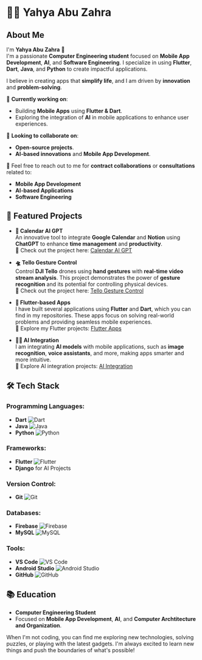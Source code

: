 # 👨‍💻 Yahya Abu Zahra

## About Me
I'm **Yahya Abu Zahra** 👋  
I'm a passionate **Computer Engineering student** focused on **Mobile App Development**, **AI**, and **Software Engineering**. I specialize in using **Flutter**, **Dart**, **Java**, and **Python** to create impactful applications. 

I believe in creating apps that **simplify life**, and I am driven by **innovation** and **problem-solving**.

🔭 **Currently working on**:
- Building **Mobile Apps** using **Flutter & Dart**.
- Exploring the integration of **AI** in mobile applications to enhance user experiences.

👯 **Looking to collaborate on**:
- **Open-source projects**.
- **AI-based innovations** and **Mobile App Development**.

💬 Feel free to reach out to me for **contract collaborations** or **consultations** related to:
- **Mobile App Development**
- **AI-based Applications**
- **Software Engineering**

## 🚀 Featured Projects
- **📅 Calendar AI GPT**  
  An innovative tool to integrate **Google Calendar** and **Notion** using **ChatGPT** to enhance **time management** and **productivity**.  
  🌟 Check out the project here: [Calendar AI GPT](https://github.com/YahyaAbuZahra/CalendarAI-GPT)

- **🛸 Tello Gesture Control**  
  Control **DJI Tello** drones using **hand gestures** with **real-time video stream analysis**. This project demonstrates the power of **gesture recognition** and its potential for controlling physical devices.  
  🌟 Check out the project here: [Tello Gesture Control](https://github.com/YahyaAbuZahra/TelloGestureControl)

- **🚀 Flutter-based Apps**  
  I have built several applications using **Flutter** and **Dart**, which you can find in my repositories. These apps focus on solving real-world problems and providing seamless mobile experiences.  
  🌟 Explore my Flutter projects: [Flutter Apps](https://github.com/YahyaAbuZahra/FlutterApps)

- **🧑‍💻 AI Integration**  
  I am integrating **AI models** with mobile applications, such as **image recognition**, **voice assistants**, and more, making apps smarter and more intuitive.  
  🌟 Explore AI integration projects: [AI Integration](https://github.com/YahyaAbuZahra/AIIntegration)

## 🛠️ Tech Stack
### **Programming Languages**: 
- **Dart** ![Dart](https://upload.wikimedia.org/wikipedia/commons/4/4e/Dart-logo.svg)
- **Java** ![Java](https://upload.wikimedia.org/wikipedia/commons/3/30/Java_programming_language_logo.svg)
- **Python** ![Python](https://upload.wikimedia.org/wikipedia/commons/c/c3/Python-logo-notext.svg)

### **Frameworks**:
- **Flutter** ![Flutter](https://upload.wikimedia.org/wikipedia/commons/1/17/Google-flutter-logo.svg)
- **Django** for AI Projects

### **Version Control**:
- **Git** ![Git](https://upload.wikimedia.org/wikipedia/commons/6/63/Git-logo.svg)

### **Databases**:
- **Firebase** ![Firebase](https://upload.wikimedia.org/wikipedia/commons/5/52/Firebase_Logo.svg)
- **MySQL** ![MySQL](https://upload.wikimedia.org/wikipedia/commons/6/63/MySQL_logo.svg)

### **Tools**:
- **VS Code** ![VS Code](https://upload.wikimedia.org/wikipedia/commons/3/39/Visual_Studio_Code_1.35_icon.svg)
- **Android Studio** ![Android Studio](https://upload.wikimedia.org/wikipedia/commons/a/a7/Android_Studio_icon.svg)
- **GitHub** ![GitHub](https://upload.wikimedia.org/wikipedia/commons/9/91/Octicons-mark-github.svg)

## 📚 Education
- **Computer Engineering Student** 
- Focused on **Mobile App Development**, **AI**, and **Computer Archtitecture and Organization**.


When I'm not coding, you can find me exploring new technologies, solving puzzles, or playing with the latest gadgets. I'm always excited to learn new things and push the boundaries of what's possible!

